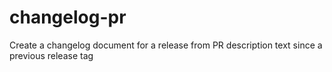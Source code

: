 # changelog-pr
Create a changelog document for a release from PR description text since a previous release tag
